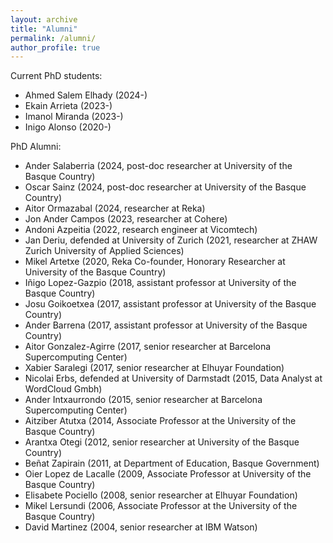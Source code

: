 ```yaml
---
layout: archive
title: "Alumni"
permalink: /alumni/
author_profile: true
---
```



Current PhD students:
*    Ahmed Salem Elhady (2024-)
*    Ekain Arrieta (2023-)
*    Imanol Miranda (2023-)
*    Inigo Alonso (2020-)


PhD Alumni:

*    Ander Salaberria (2024, post-doc researcher at University of the Basque Country)
*    Oscar Sainz (2024, post-doc researcher at University of the Basque Country)
*    Aitor Ormazabal (2024, researcher at Reka)
*    Jon Ander Campos (2023, researcher at Cohere)
*    Andoni Azpeitia (2022, research engineer at Vicomtech)
*    Jan Deriu, defended at University of Zurich (2021, researcher at ZHAW Zurich University of Applied Sciences) 
*    Mikel Artetxe (2020, Reka Co-founder, Honorary Researcher at University of the Basque Country)
*    Iñigo Lopez-Gazpio (2018, assistant professor at University of the Basque Country)
*    Josu Goikoetxea (2017, assistant professor at University of the Basque Country)
*    Ander  Barrena (2017, assistant professor at University of the Basque Country)
*    Aitor Gonzalez-Agirre (2017, senior researcher at Barcelona Supercomputing Center)
*    Xabier Saralegi (2017, senior researcher at Elhuyar Foundation)
*    Nicolai Erbs, defended at University of Darmstadt (2015,  Data Analyst at WordCloud Gmbh)
*    Ander Intxaurrondo (2015, senior researcher at Barcelona Supercomputing Center)
*    Aitziber Atutxa (2014, Associate Professor at the University of the Basque Country)
*    Arantxa Otegi (2012, senior researcher at University of the Basque Country)
*    Beñat Zapirain (2011, at Department of Education, Basque Government)
*    Oier Lopez de Lacalle (2009, Associate Professor at University of the Basque Country)
*    Elisabete Pociello (2008, senior researcher at Elhuyar Foundation)
*    Mikel Lersundi (2006, Associate Professor at the University of the Basque Country)
*    David Martinez (2004, senior researcher at IBM Watson)

